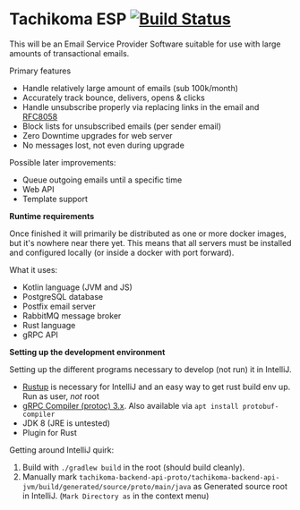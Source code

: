 Tachikoma ESP [![Build Status](https://travis-ci.org/SourceForgery/tachikoma.svg?branch=master)](https://travis-ci.org/SourceForgery/tachikoma)
=============

This will be an Email Service Provider Software suitable for use with large amounts of transactional
emails.

Primary features
* Handle relatively large amount of emails (sub 100k/month)
* Accurately track bounce, delivers, opens & clicks
* Handle unsubscribe properly via replacing links in the email and
  [RFC8058](https://tools.ietf.org/html/rfc8058)
* Block lists for unsubscribed emails (per sender email)
* Zero Downtime upgrades for web server
* No messages lost, not even during upgrade


Possible later improvements:
* Queue outgoing emails until a specific time
* Web API 
* Template support


**Runtime requirements**

Once finished it will primarily be distributed as one or more docker images, but it's nowhere
near there yet. This means that all servers must be installed and configured locally (or inside a
docker with port forward).

What it uses:
* Kotlin language (JVM and JS)
* PostgreSQL database
* Postfix email server
* RabbitMQ message broker
* Rust language
* gRPC API

**Setting up the development environment**

Setting up the different programs necessary to develop (not run)
it in IntelliJ.

* [Rustup](https://www.rustup.rs/) is necessary for IntelliJ and an
  easy way to get rust build env up. Run as user, *not* root
* [gRPC Compiler (protoc) 3.x](https://developers.google.com/protocol-buffers/docs/downloads). Also
  available via ```apt install protobuf-compiler```
* JDK 8 (JRE is untested)
* Plugin for Rust

Getting around IntelliJ quirk:
1. Build with ```./gradlew build``` in the root (should build cleanly).
2. Manually mark ```tachikoma-backend-api-proto/tachikoma-backend-api-jvm/build/generated/source/proto/main/java```
   as Generated source root in IntelliJ. (```Mark Directory as``` in the context menu)
